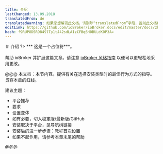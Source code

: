 ```yaml
---
title: 介绍
lastChanged: 13.09.2018
translatedFrom: de
translatedWarning: 如果您想编辑此文档，请删除“translatedFrom”字段，否则此文档将再次自动翻译
editLink: https://github.com/ioBroker/ioBroker.docs/edit/master/docs/zh-cn/install/README.md
hash: f9RUP8DSRD849lTp1tJ42sdLAIzCFBqSH0BULdK0P3A=
---
```

＃ 介绍
?> *** 这是一个占位符***。<br><br>帮助 ioBroker 并扩展这篇文章。请注意 [ioBroker 风格指南](https://www.iobroker.net/#de/documentation/community/styleguidedoc.md) 以便可以更轻松地采用更改。

@@@ 本文档：本节内容。提供有关在选择安装类型时的最佳行为方式的指导。贯穿本章的红线。

建议主题：

* 平台推荐
* 要求
* 设置变体
* 如有必要，切入稳定版/最新版/GitHub
* 安装取决于平台，见导航树链接
* 安装后的进一步步骤：教程首次设置
* 如果不起作用，请参考本章末尾的帮助

@@@